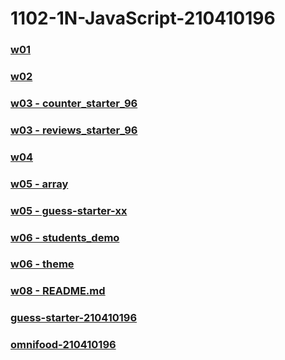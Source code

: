 # 1102-1N-JavaScript-210410196

### [w01](https://1102-1-n-java-script-210410196.vercel.app/demo/w01/tictactoe_210410196.html)

### [w02](https://1102-1-n-java-script-210410196.vercel.app/demo/w02/)

### [w03 - counter_starter_96](https://1102-1-n-java-script-210410196.vercel.app/demo/w03/counter_starter_96/)

### [w03 - reviews_starter_96](https://1102-1-n-java-script-210410196.vercel.app/demo/w03/reviews_starter_96/)

### [w04](https://1102-1-n-java-script-210410196.vercel.app/demo/w04/menu-starter-210410196/)

### [w05 - array](https://1102-1-n-java-script-210410196.vercel.app/demo/w05/array/)

### [w05 - guess-starter-xx](https://1102-1-n-java-script-210410196.vercel.app/demo/w05/guess-starter-xx/)

### [w06 - students_demo](https://1102-1-n-java-script-210410196.vercel.app/demo/w06/students_demo/)

### [w06 - theme](https://1102-1-n-java-script-210410196.vercel.app/demo/w06/theme/)

### [w08 - README.md](https://github.com/git-billy/1102-1N-JavaScript-210410196/blob/main/demo/w08/w08_210410196.md)

### [guess-starter-210410196](https://1102-1-n-java-script-210410196.vercel.app/project/guess-starter-210410196/)

### [omnifood-210410196](https://1102-1-n-java-script-210410196.vercel.app/project/omnifood-210410196/dist/)